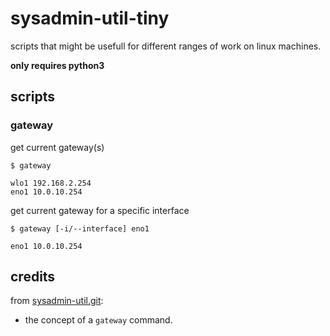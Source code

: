 # sysadmin-util-tiny
scripts that might be usefull for different ranges of work on linux machines.

**only requires python3**

## scripts
### gateway
get current gateway(s)

`$ gateway`

```
wlo1 192.168.2.254
eno1 10.0.10.254
```
get current gateway for a specific interface

`$ gateway [-i/--interface] eno1`
```
eno1 10.0.10.254
```
## credits

from [sysadmin-util.git](https://github.com/skx/sysadmin-util):
- the concept of a `gateway` command.
